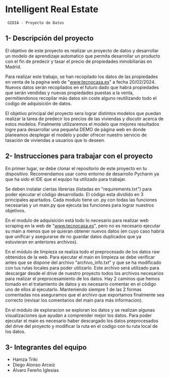 # Intelligent Real Estate

<code> GIDIA - Proyecto de Datos </code>

## 1- Descripción del proyecto

El objetivo de este proyecto es realizar un proyecto de datos y desarrollar un modelo de aprendizaje automatico que permita desarrollar un producto con el fin de predecir y tasar el precio de propiedades inmobiliarias en Madrid. 

Para realizar este trabajo, se han recopilado los datos de las propiedades en venta de la pagina web de "www.tecnocasa.es" a fecha 20/02/2024. Nuevos datos serán recopilados en el futuro dado que habrá propiedades que serán vendidas y nuevas propiedades puestas a la venta, permitiendonos recopilar más datos sin coste alguno reutilizando todo el codigo de adquisición de datos.

El objetivo principal del proyecto sera lograr distintos modelos que puedan realizar la tarea de predecir los precios de las viviendas y discutir acerca de estos modelos. Finalmente utilizaremos el modelo que mejores resultados logre para desarrollar una pequeña DEMO de página web en donde planeamos desplegar el modelo y poder ofrecer nuestro servicio de tasación de viviendas a usuarios que lo deseen.


## 2- Instrucciones para trabajar con el proyecto

En primer lugar, se debe clonar el repositorio de este proyecto en tu dispositivo. Recomendamos usar como entorno de desarrollo Pycharm ya que ha sido el IDE que el equipo ha utilizado para trabajar.

Se deben instalar ciertas librerias (listadas en "requirements.txt") para poder ejecutar el código desarrollado. El código esta dividido en 3 principales apartados. Cada modulo tiene un .py con todas las funciones necesarias y un main.py que ejecuta las funciones para lograr nuestros objetivos. 


En el modulo de adquisición está todo lo necesario para realizar web scraping en la web de "www.tecnocasa.es", pero no es necesario ejecutar su main a menos que se quieran obtener nuevos datos (en cuyo caso habria que unificar y asegurarse de no guardar datos duplicados que ya estuvieran en anteriores archivos). 

En el módulo de limpieza se realiza todo el preprocesado de los datos raw obtenidos de la web. Para ejecutar el main en limpieza se debe verificar antes que se dispone del archivo "archivo_info.txt" y que se ha modificado con tus rutas locales para poder utilizarlo. Este archivo será utilizado para descargar desde el drive de nuestro proyecto todos los archivos necesarios para realizar el preprocesamiento de los datos. Hay 2 caminos que hemos tomado en el tratamiento de datos y es necesario comentar en el código uno de ellos al ejecutarlo. Manteniendo siempre 1 de las 2 formas comentadas nos aseguramos que el archivo que exportamos finalmente sea correcto (revisar los comentarios del main para más informacion). 

En el módulo de exploracion se exploran los datos y se realizan algunas visualizaciones que ayudan a comprender mejor los datos. Para poder ejecutar el main es necesario haber descargado los datos preprocesados del drive del proyecto y modificar la ruta en el codigo con tu ruta local de los datos.


## 3- Integrantes del equipo

- Hamza Triki
- Diego Alonso Arceiz
- Álvaro Fereño Iglesias


